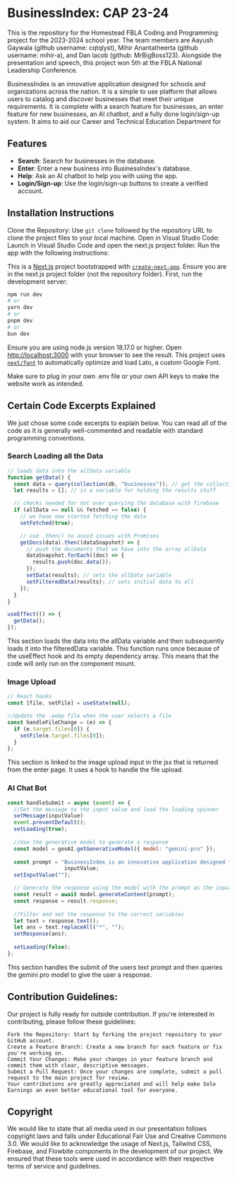 # BusinessIndex: CAP 23-24

This is the repository for the Homestead FBLA Coding and Programming project for the 2023-2024 school year. The team members are Aayush Gaywala (github username: cqtqlyst), Mihir Anantatheerta (github username: mihir-a), and Dan Iacob (github: MrBigBoss123). Alongside the presentation and speech, this project won 5th at the FBLA National Leadership Conference.

BusinessIndex is an innovative application designed for schools and organizations across the nation. It is a simple to use platform that allows users to catalog and discover businesses that meet their unique requirements. It is complete with a search feature for businesses, an enter feature for new businesses, an AI chatbot, and a fully done login/sign-up system. It aims to aid our Career and Technical Education Department for 

## Features

- **Search**: Search for businesses in the database.
- **Enter**: Enter a new business into BusinessIndex's database.
- **Help**: Ask an AI chatbot to help you with using the app.
- **Login/Sign-up**: Use the login/sign-up buttons to create a verified account.

## Installation Instructions

Clone the Repository: Use `git clone` followed by the repository URL to clone the project files to your local machine.
Open in Visual Studio Code: Launch in Visual Studio Code and open the next.js project folder.
Run the app with the following instructions:

This is a [Next.js](https://nextjs.org/) project bootstrapped with [`create-next-app`](https://github.com/vercel/next.js/tree/canary/packages/create-next-app).
Ensure you are in the next.js project folder (not the repository folder). First, run the development server:

```bash
npm run dev
# or
yarn dev
# or
pnpm dev
# or
bun dev
```

Ensure you are using node.js version 18.17.0 or higher.
Open [http://localhost:3000](http://localhost:3000) with your browser to see the result.
This project uses [`next/font`](https://nextjs.org/docs/basic-features/font-optimization) to automatically optimize and load Lato, a custom Google Font.

Make sure to plug in your own .env file or your own API keys to make the website work as intended.

## Certain Code Excerpts Explained

We just chose some code excerpts to explain below. You can read all of the code as it is generally well-commented and readable with standard programming conventions.

### Search Loading all the Data

```javascript
// loads data into the allData variable
function getData() {
  const data = query(collection(db, "businesses")); // get the collection of businesses
  let results = []; // is a variable for holding the results stuff

  // checks needed for not over querying the database with firebase
  if (allData == null && fetched == false) {
    // we have now started fetching the data
    setFetched(true);

    // use .then() to avoid issues with Promises
    getDocs(data).then((dataSnapshot) => {
      // push the documents that we have into the array allData
      dataSnapshot.forEach((doc) => {
        results.push(doc.data());
      });
      setData(results); // sets the allData variable
      setFilteredData(results); // sets initial data to all
    });
  }
}

useEffect(() => {
  getData();
});
```
This section loads the data into the allData variable and then subsequently loads it into the filteredData variable. This function runs once because of the useEffect hook and its empty dependency array. This means that the code will only run on the component mount.

### Image Upload

```javascript
// React hooks
const [file, setFile] = useState(null);

//Update the .webp file when the user selects a file
const handleFileChange = (e) => {
  if (e.target.files[0]) {
    setFile(e.target.files[0]);
  }
};
```
This section is linked to the image upload input in the jsx that is returned from the enter page. It uses a hook to handle the file upload.

### AI Chat Bot

```javascript
const handleSubmit = async (event) => {
  //Set the message to the input value and load the loading spinner
  setMessage(inputValue)
  event.preventDefault();
  setLoading(true);
  
  //Use the generative model to generate a response
  const model = genAI.getGenerativeModel({ model: "gemini-pro" });
  
  const prompt = "BusinessIndex is an innovative application designed for high schools and organizations across the nation, offering a simple to use platform to catalog and discover businesses that precisely meet their unique requirements. Some instructions about the app are for search, type in the box and click enter to search for businesses, for Enter, make sure you fill out every field and hit submit. There will be an error thrown if you hit submit and all the fields are not filled out, for Login, make sure you have a verified email address; otherwise, you will not be able to login. Write a reply to a person about the app BusinessIndex with the question " +
                  inputValue;
  setInputValue("");

  // Generate the response using the model with the prompt as the input
  const result = await model.generateContent(prompt);
  const response = result.response;
  
  //Filter and set the response to the correct variables
  let text = response.text();
  let ans = text.replaceAll("*", "");
  setResponse(ans);
  
  setLoading(false);
};
```
This section handles the submit of the users text prompt and then queries the gemini pro model to give the user a response. 

## Contribution Guidelines:
Our project is fully ready for outside contribution. If you're interested in contributing, please follow these guidelines:

```
Fork the Repository: Start by forking the project repository to your GitHub account.
Create a Feature Branch: Create a new branch for each feature or fix you're working on.
Commit Your Changes: Make your changes in your feature branch and commit them with clear, descriptive messages.
Submit a Pull Request: Once your changes are complete, submit a pull request to the main project for review.
Your contributions are greatly appreciated and will help make Solo Earnings an even better educational tool for everyone. 
```

## Copyright
We would like to state that all media used in our presentation follows copyright laws and falls under Educational Fair Use and Creative Commons 3.0. We would  like to acknowledge the usage of Next.js, Tailwind CSS, Firebase, and Flowbite components in the development of our project. We ensured that these tools were used in accordance with their respective terms of service and guidelines.
